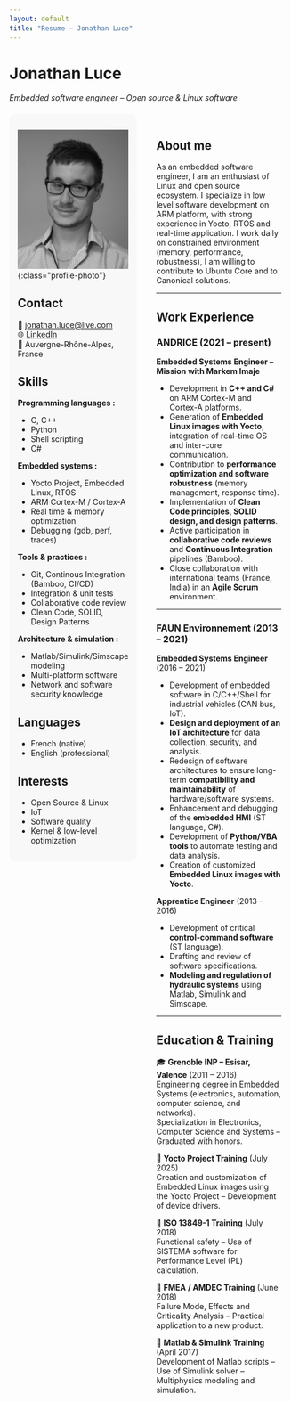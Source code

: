 ```yaml
---
layout: default
title: "Resume – Jonathan Luce"
---
```


<style>
.cv-container {
  display: flex;
  gap: 20px;
  align-items: flex-start;
  margin-top: 20px;
}
.cv-left {
  flex: 1;
  padding: 15px;
  background-color: #f8f8f8;
  border-radius: 12px;
}
.cv-right {
  flex: 4;
  padding: 15px;
}
.profile-photo {
  border-radius: 50%;
  height: auto;
  width: 100%;
  margin-bottom: 20px;
}
</style>

# Jonathan Luce
*Embedded software engineer – Open source & Linux software*

<div class="cv-container">

<div class="cv-left">


![Photo](photo.jpg){:class="profile-photo"}

## Contact
📧 [jonathan.luce@live.com](mailto:jonathan.luce@live.com)  
🌐 [LinkedIn](https://www.linkedin.com/in/jonathan-luce-864202141/)  
📍 Auvergne-Rhône-Alpes, France  

## Skills
**Programming languages :**  
- C, C++ 
- Python 
- Shell scripting 
- C# 

**Embedded systems  :**  
- Yocto Project, Embedded Linux, RTOS  
- ARM Cortex-M / Cortex-A  
- Real time & memory optimization
- Debugging (gdb, perf, traces)  

**Tools & practices :**  
- Git, Continous Integration (Bamboo, CI/CD)  
- Integration & unit tests  
- Collaborative code review  
- Clean Code, SOLID, Design Patterns  

**Architecture & simulation :**  
- Matlab/Simulink/Simscape modeling
- Multi-platform software 
- Network and software security knowledge

## Languages
- French (native)  
- English (professional)  

## Interests
- Open Source & Linux  
- IoT  
- Software quality  
- Kernel & low-level optimization 

</div>

<div class="cv-right">

## About me
As an embedded software engineer, I am an enthusiast of Linux and open source ecosystem. I specialize in low level software development on ARM platform, with strong experience in Yocto, RTOS and real-time application.
I work daily on constrained environment (memory, performance, robustness), I am willing to contribute to Ubuntu Core and to Canonical solutions.

---

## Work Experience

### ANDRICE (2021 – present)  
**Embedded Systems Engineer – Mission with Markem Imaje**  

- Development in **C++ and C#** on ARM Cortex-M and Cortex-A platforms.  
- Generation of **Embedded Linux images with Yocto**, integration of real-time OS and inter-core communication.  
- Contribution to **performance optimization and software robustness** (memory management, response time).  
- Implementation of **Clean Code principles, SOLID design, and design patterns**.  
- Active participation in **collaborative code reviews** and **Continuous Integration** pipelines (Bamboo).  
- Close collaboration with international teams (France, India) in an **Agile Scrum** environment.  

---

### FAUN Environnement (2013 – 2021)  

**Embedded Systems Engineer** (2016 – 2021)  
- Development of embedded software in C/C++/Shell for industrial vehicles (CAN bus, IoT).  
- **Design and deployment of an IoT architecture** for data collection, security, and analysis.  
- Redesign of software architectures to ensure long-term **compatibility and maintainability** of hardware/software systems.  
- Enhancement and debugging of the **embedded HMI** (ST language, C#).  
- Development of **Python/VBA tools** to automate testing and data analysis.  
- Creation of customized **Embedded Linux images with Yocto**.  

**Apprentice Engineer** (2013 – 2016)  
- Development of critical **control-command software** (ST language).  
- Drafting and review of software specifications.  
- **Modeling and regulation of hydraulic systems** using Matlab, Simulink and Simscape.  

---

## Education & Training

🎓 **Grenoble INP – Esisar, Valence** (2011 – 2016)  
Engineering degree in Embedded Systems (electronics, automation, computer science, and networks).  
Specialization in Electronics, Computer Science and Systems – Graduated with honors.  

📘 **Yocto Project Training** (July 2025)  
Creation and customization of Embedded Linux images using the Yocto Project – Development of device drivers.  

📘 **ISO 13849-1 Training** (July 2018)  
Functional safety – Use of SISTEMA software for Performance Level (PL) calculation.  

📘 **FMEA / AMDEC Training** (June 2018)  
Failure Mode, Effects and Criticality Analysis – Practical application to a new product.  

📘 **Matlab & Simulink Training** (April 2017)  
Development of Matlab scripts – Use of Simulink solver – Multiphysics modeling and simulation.  

</div>
</div>
